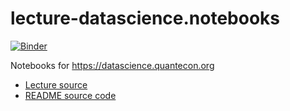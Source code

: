 # lecture-datascience.notebooks

[![Binder](https://mybinder.org/badge_logo.svg)](https://mybinder.org/v2/gh/QuantEcon/lecture-datascience.notebooks/main)

Notebooks for https://datascience.quantecon.org

- [Lecture source](https://github.com/QuantEcon/lecture-datascience.myst)
- [README source code](https://github.com/QuantEcon/lecture-datascience.myst/blob/main/_notebook_repo/README.md) 
